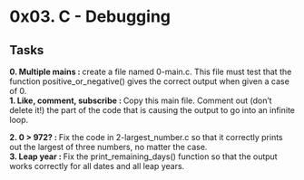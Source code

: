 <h1>0x03. C - Debugging </h1>

<h2>Tasks </h2>

<strong>0. Multiple mains : </strong>create a file named 0-main.c. This file must test that the function positive_or_negative() gives the correct output when given a case of 0. </br>
<strong>1. Like, comment, subscribe : </strong>Copy this main file. Comment out (don’t delete it!) the part of the code that is causing the output to go into an infinite loop. </br>

<strong>2. 0 > 972? : </strong>Fix the code in 2-largest_number.c so that it correctly prints out the largest of three numbers, no matter the case. </br>
<strong>3. Leap year : </strong>Fix the print_remaining_days() function so that the output works correctly for all dates and all leap years. </br>


